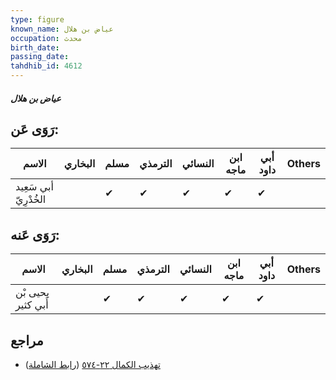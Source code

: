 ```yaml
---
type: figure
known_name: عياض بن هلال
occupation: محدث
birth_date:
passing_date:
tahdhib_id: 4612
---
```

##### عياض بن هلال

## رَوَى عَن:
| الاسم                 | البخاري | مسلم | الترمذي | النسائي | ابن ماجه | أبي داود | Others |
| --------------------- | ------- | ---- | ------- | ------- | -------- | -------- | ------ |
| أبي سَعِيد الخُدْرِيّ |         | ✔    | ✔       | ✔       | ✔        | ✔        |        |
## رَوَى عَنه:
| الاسم              | البخاري | مسلم | الترمذي | النسائي | ابن ماجه | أبي داود | Others |
| ------------------ | ------- | ---- | ------- | ------- | -------- | -------- | ------ |
| يحيى بْن أَبي كثير |         | ✔    | ✔       | ✔       | ✔        | ✔        |        |
## مراجع
- [تهذيب الكمال ٢٢-٥٧٤](obsidian://open?vault=Tahdhib-al-Kamal&file=Figures/٤٦١٢-عياض%20بن%20هلال) ([رابط الشاملة](https://shamela.ws/book/3722/11827))